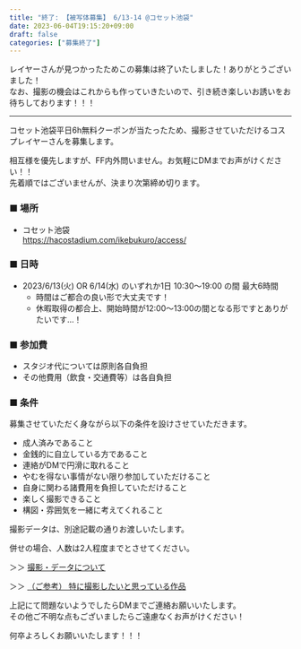 ```yaml
---
title: "終了: 【被写体募集】 6/13-14 @コセット池袋"
date: 2023-06-04T19:15:20+09:00
draft: false
categories: ["募集終了"]
---
```


レイヤーさんが見つかったためこの募集は終了いたしました！ありがとうございました！   
なお、撮影の機会はこれからも作っていきたいので、引き続き楽しいお誘いをお待ちしております！！！

---

コセット池袋平日6h無料クーポンが当たったため、撮影させていただけるコスプレイヤーさんを募集します。

相互様を優先しますが、FF内外問いません。お気軽にDMまでお声がけください！！  
先着順ではございませんが、決まり次第締め切ります。


### ■ 場所

* コセット池袋  
https://hacostadium.com/ikebukuro/access/

### ■ 日時

- 2023/6/13(火) OR 6/14(水) のいずれか1日 10:30～19:00 の間 最大6時間
  - 時間はご都合の良い形で大丈夫です！
  - 休暇取得の都合上、開始時間が12:00〜13:00の間となる形ですとありがたいです…！

### ■ 参加費

- スタジオ代については原則各自負担
- その他費用（飲食・交通費等）は各自負担

### ■ 条件

募集させていただく身ながら以下の条件を設けさせていただきます。

* 成人済みであること
* 金銭的に自立している方であること
* 連絡がDMで円滑に取れること
* やむを得ない事情がない限り参加していただけること
* 自身に関わる諸費用を負担していただけること
* 楽しく撮影できること
* 構図・雰囲気を一緒に考えてくれること

撮影データは、別途記載の通りお渡しいたします。

併せの場合、人数は2人程度までとさせてください。

＞＞ [撮影・データについて](/policy/)

＞＞ [（ご参考） 特に撮影したいと思っている作品](/favlist/)

上記にて問題ないようでしたらDMまでご連絡お願いいたします。  
その他ご不明な点もございましたらご遠慮なくお声がけください！

何卒よろしくお願いいたします！！！